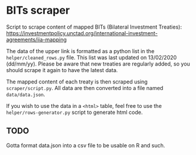 # BITs scraper

Script to scrape content of mapped BITs (Bilateral Investment Treaties):
https://investmentpolicy.unctad.org/international-investment-agreements/iia-mapping

The data of the upper link is formatted as a python list in the `helper/cleaned_rows.py` file. This list was last updated on 13/02/2020 (dd/mm/yy). Please be aware that new treaties are regularly added, so you should scrape it again to have the latest data.

The mapped content of each treaty is then scraped using `scraper/script.py`. All data are then converted into a file named `data/data.json`.

If you wish to use the data in a `<html>` table, feel free to use the `helper/rows-generator.py` script to generate html code.

## TODO
Gotta format data.json into a csv file to be usable on R and such.